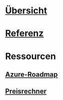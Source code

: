 # [Übersicht](index.md)
# [Referenz](http://docs.microsoft.com/dotnet/api/?term=Microsoft.Azure)
# Ressourcen
## [Azure-Roadmap](https://azure.microsoft.com/roadmap/)
## [Preisrechner](https://azure.microsoft.com/pricing/calculator/)

